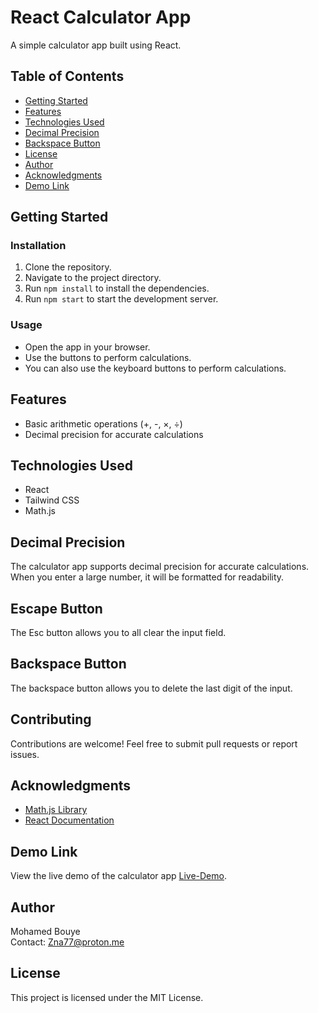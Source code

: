 # React Calculator App

A simple calculator app built using React.

## Table of Contents

- [Getting Started](#getting-started)
- [Features](#features)
- [Technologies Used](#technologies-used)
- [Decimal Precision](#decimal-precision)
- [Backspace Button](#backspace-button)
- [License](#license)
- [Author](#author)
- [Acknowledgments](#acknowledgments)
- [Demo Link](#demo-link)

## Getting Started

### Installation

1. Clone the repository.
2. Navigate to the project directory.
3. Run `npm install` to install the dependencies.
4. Run `npm start` to start the development server.

### Usage

- Open the app in your browser.
- Use the buttons to perform calculations.
- You can also use the keyboard buttons to perform calculations.

## Features

- Basic arithmetic operations (+, -, ×, ÷)
- Decimal precision for accurate calculations

## Technologies Used

- React
- Tailwind CSS
- Math.js

## Decimal Precision

The calculator app supports decimal precision for accurate calculations. When you enter a large number, it will be formatted for readability.

## Escape Button

The Esc button allows you to all clear the input field.

## Backspace Button

The backspace button allows you to delete the last digit of the input.

## Contributing

Contributions are welcome! Feel free to submit pull requests or report issues.

## Acknowledgments

- [Math.js Library](https://mathjs.org/)
- [React Documentation](https://reactjs.org/docs/getting-started.html)

## Demo Link

View the live demo of the calculator app [Live-Demo](https://react-calculator-app7.netlify.app/).

## Author

Mohamed Bouye<br/>
Contact: Zna77@proton.me

## License

This project is licensed under the MIT License.
